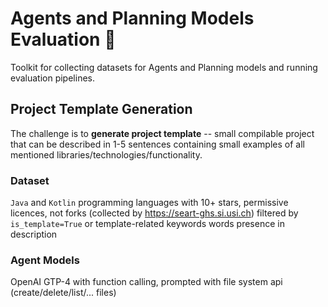 # Agents and Planning Models Evaluation 🤖

Toolkit for collecting datasets for Agents and Planning models and running evaluation pipelines.

## Project Template Generation
The challenge is to **generate project template** -- small compilable project that can be described in 1-5 sentences 
containing small examples of all mentioned libraries/technologies/functionality.

### Dataset
`Java` and `Kotlin` programming languages with 10+ stars, permissive licences, not forks (collected by https://seart-ghs.si.usi.ch) 
filtered by `is_template=True` or template-related keywords words presence in description

### Agent Models
OpenAI GTP-4 with function calling, prompted with file system api (create/delete/list/... files)
